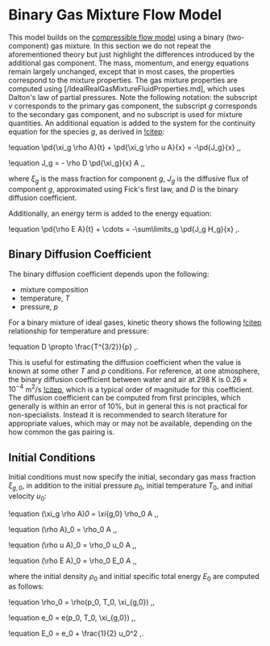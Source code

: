 # Binary Gas Mixture Flow Model

This model builds on the
[compressible flow model](modules/thermal_hydraulics/theory_manual/vace_model/index.md)
using a binary (two-component) gas mixture. In this section we do not repeat the
aforementioned theory but just highlight the differences introduced by the additional gas
component.
The mass, momentum, and energy equations remain largely unchanged, except that
in most cases, the properties correspond to the mixture properties.
The gas mixture properties are computed using [/IdealRealGasMixtureFluidProperties.md],
which uses Dalton's law of partial pressures.
Note the following notation: the subscript $v$ corresponds to the primary gas component,
the subscript $g$ corresponds to the secondary gas component, and no subscript
is used for mixture quantities.
An additional equation is added to the system for the continuity equation
for the species $g$, as derived in [!citep](hansel2018ncgs):

!equation
\pd{\xi_g \rho A}{t} + \pd{\xi_g \rho u A}{x} = -\pd{J_g}{x} \,,

!equation
J_g = - \rho D \pd{\xi_g}{x} A \,,

where $\xi_g$ is the mass fraction for component $g$, $J_g$ is the diffusive flux of component $g$,
approximated using Fick's first law, and $D$ is the binary diffusion coefficient.

Additionally, an energy term is added to the energy equation:

!equation
\pd{\rho E A}{t} + \cdots = -\sum\limits_g \pd{J_g H_g}{x} \,.

## Binary Diffusion Coefficient

The binary diffusion coefficient depends upon the following:

- mixture composition
- temperature, $T$
- pressure, $p$

For a binary mixture of ideal gases, kinetic theory shows the following [!citep](incropera2002)
relationship for temperature and pressure:

!equation
D \propto \frac{T^{3/2}}{p} \,.

This is useful for estimating the diffusion coefficient when the value is known
at some other $T$ and $p$ conditions.
For reference, at one atmosphere, the binary diffusion coefficient between
water and air at 298 K is $0.26\times 10^{-4}$ m$^2$/s [!citep](incropera2002),
which is a typical order of magnitude for this coefficient.
The diffusion coefficient can be computed from first principles, which
generally is within an error of 10%, but in general this is not practical for
non-specialists. Instead it is recommended to search literature for appropriate
values, which may or may not be available, depending on the how common the
gas pairing is.

## Initial Conditions

Initial conditions must now specify the initial, secondary gas mass fraction $\xi_{g,0}$,
in addition to the initial pressure $p_0$, initial temperature $T_0$, and
initial velocity $u_0$:

!equation
(\xi_g \rho A)_0 = \xi_{g,0} \rho_0 A \,,

!equation
(\rho A)_0 = \rho_0 A \,,

!equation
(\rho u A)_0 = \rho_0 u_0 A \,,

!equation
(\rho E A)_0 = \rho_0 E_0 A \,,

where the initial density $\rho_0$ and initial specific total energy $E_0$
are computed as follows:

!equation
\rho_0 = \rho(p_0, T_0, \xi_{g,0}) \,,

!equation
e_0 = e(p_0, T_0, \xi_{g,0}) \,,

!equation
E_0 = e_0 + \frac{1}{2} u_0^2 \,.
